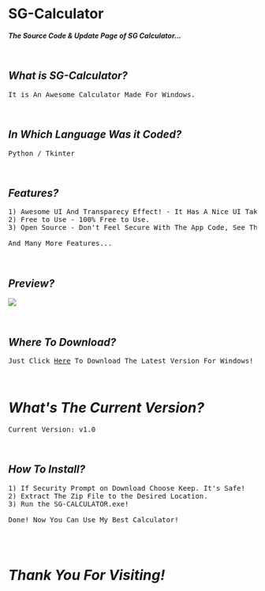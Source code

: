 # SG-Calculator
***The Source Code & Update Page of SG Calculator...***

<br>

## *What is SG-Calculator?*
<pre>
It is An Awesome Calculator Made For Windows.
</pre>

<br>

## *In Which Language Was it Coded?*
<pre>
Python / Tkinter
</pre>

<br>

## *Features?*
<pre>
1) Awesome UI And Transparecy Effect! - It Has A Nice UI Taken from <a href="https://github.com/sancho1952007/Modern-GUI-v3.0">Modern-GUI-v3.0</a>.
2) Free to Use - 100% Free to Use.
3) Open Source - Don't Feel Secure With The App Code, See The Code Yourself <a href="https://github.com/sancho1952007/SG-Calculator/blob/main/SG-Calculator.pyw">Here</a>!

And Many More Features...
</pre>

<br>

## *Preview?*
[<img src="https://i.ibb.co/jGqsM5z/Preview.png">](https://github.com/sancho1952007/SG-Calculator)

<br>

## *Where To Download?*
<pre>Just Click <a href="https://sancho1952007.github.io/SG-Calculator/Release/SG-Calculator.zip">Here</a> To Download The Latest Version For Windows!</pre>

<br>

# *What's The Current Version?*
<pre>Current Version: v1.0</pre>

<br>

## *How To Install?*
<pre>
1) If Security Prompt on Download Choose Keep. It's Safe!
2) Extract The Zip File to the Desired Location.
3) Run the SG-CALCULATOR.exe!

Done! Now You Can Use My Best Calculator!
</pre>

<br><br>

# *Thank You For Visiting!*
